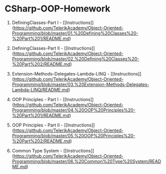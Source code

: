 # CSharp-OOP-Homework

01. DefiningClasses-Part I     - [[Instructions]] (https://github.com/TelerikAcademy/Object-Oriented-Programming/blob/master/01.%20Defining%20Classes%20-%20Part%201/README.md)

02. DefiningClasses-Part II     - [[Instructions]] (https://github.com/TelerikAcademy/Object-Oriented-Programming/blob/master/02.%20Defining%20Classes%20-%20Part%202/README.md)

03. Extension-Methods-Delegates-Lambda-LINQ - [[Instructions]] (https://github.com/TelerikAcademy/Object-Oriented-Programming/blob/master/03.%20Extension-Methods-Delegates-Lambda-LINQ/README.md)

04. OOP Principles - Part I     - [[Instructions]] (https://github.com/TelerikAcademy/Object-Oriented-Programming/blob/master/04.%20OOP%20Principles%20-%20Part%201/README.md)

05. OOP Principles - Part II   - [[Instructions]] (https://github.com/TelerikAcademy/Object-Oriented-Programming/blob/master/05.%20OOP%20Principles%20-%20Part%202/README.md)

06. Common Type System                    - [[Instructions]] (https://github.com/TelerikAcademy/Object-Oriented-Programming/blob/master/06.%20Common%20Type%20System/README.md)

